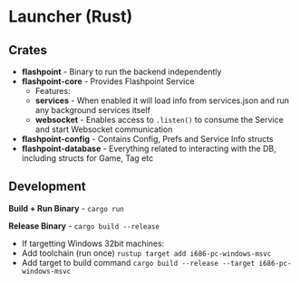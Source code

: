 # Launcher (Rust)

## Crates
- **flashpoint** - Binary to run the backend independently
- **flashpoint-core** - Provides Flashpoint Service
  - Features:
  - **services** - When enabled it will load info from services.json and run any background services itself
  - **websocket** - Enables access to `.listen()` to consume the Service and start Websocket communication
- **flashpoint-config** - Contains Config, Prefs and Service Info structs
- **flashpoint-database** - Everything related to interacting with the DB, including structs for Game, Tag etc

## Development

**Build + Run Binary** - `cargo run`

**Release Binary** - `cargo build --release`
- If targetting Windows 32bit machines:
- Add toolchain (run once) `rustup target add i686-pc-windows-msvc`
- Add target to build command `cargo build --release --target i686-pc-windows-msvc`
